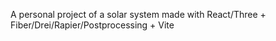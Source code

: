 A personal project of a solar system made with React/Three + Fiber/Drei/Rapier/Postprocessing + Vite
